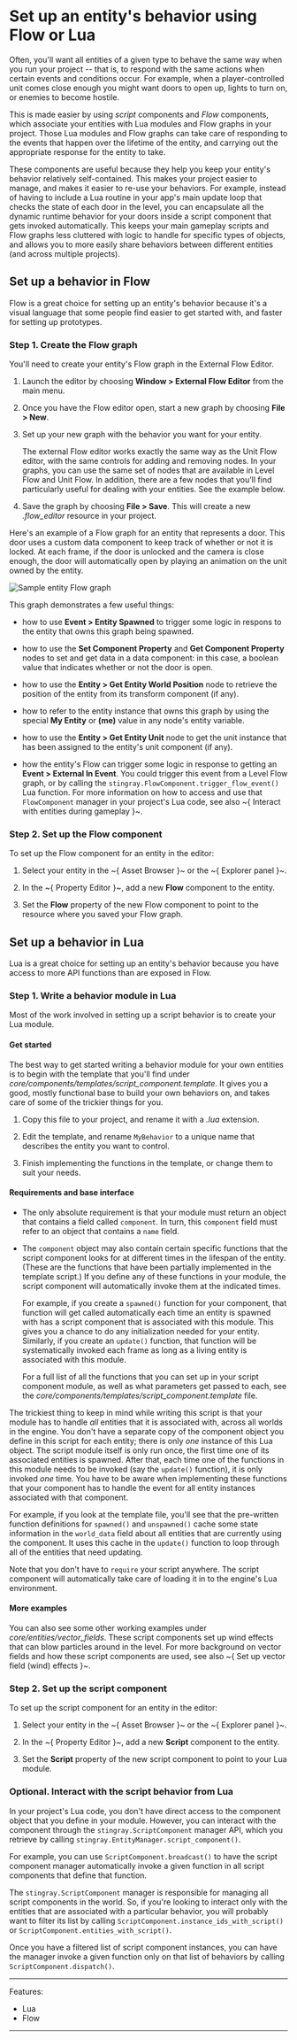 # Set up an entity's behavior using Flow or Lua

Often, you'll want all entities of a given type to behave the same way when you run your project -- that is, to respond with the same actions when certain events and conditions occur. For example, when a player-controlled unit comes close enough you might want doors to open up, lights to turn on, or enemies to become hostile.

This is made easier by using *script* components and *Flow* components, which associate your entities with Lua modules and Flow graphs in your project. Those Lua modules and Flow graphs can take care of responding to the events that happen over the lifetime of the entity, and carrying out the appropriate response for the entity to take.

These components are useful because they help you keep your entity's behavior relatively self-contained. This makes your project easier to manage, and makes it easier to re-use your behaviors. For example, instead of having to include a Lua routine in your app's main update loop that checks the state of each door in the level, you can encapsulate all the dynamic runtime behavior for your doors inside a script component that gets invoked automatically. This keeps your main gameplay scripts and Flow graphs less cluttered with logic to handle for specific types of objects, and allows you to more easily share behaviors between different entities (and across multiple projects).

## Set up a behavior in Flow

Flow is a great choice for setting up an entity's behavior because it's a visual language that some people find easier to get started with, and faster for setting up prototypes.

### Step 1. Create the Flow graph

You'll need to create your entity's Flow graph in the External Flow Editor.

1.	Launch the editor by choosing **Window > External Flow Editor** from the main menu.

2.	Once you have the Flow editor open, start a new graph by choosing **File > New**.

3.	Set up your new graph with the behavior you want for your entity.

	The external Flow editor works exactly the same way as the Unit Flow editor, with the same controls for adding and removing nodes. In your graphs, you can use the same set of nodes that are available in Level Flow and Unit Flow. In addition, there are a few nodes that you'll find particularly useful for dealing with your entities. See the example below.

4.	Save the graph by choosing **File > Save**. This will create a new *.flow_editor* resource in your project.

Here's an example of a Flow graph for an entity that represents a door. This door uses a custom data component to keep track of whether or not it is locked. At each frame, if the door is unlocked and the camera is close enough, the door will automatically open by playing an animation on the unit owned by the entity.

![Sample entity Flow graph](../images/entity_flow_example.png)

This graph demonstrates a few useful things:

-	how to use **Event > Entity Spawned** to trigger some logic in respons to the entity that owns this graph being spawned.

-	how to use the **Set Component Property** and **Get Component Property** nodes to set and get data in a data component: in this case, a boolean value that indicates whether or not the door is open.

-	how to use the **Entity > Get Entity World Position** node to retrieve the position of the entity from its transform component (if any).

-	how to refer to the entity instance that owns this graph by using the special **My Entity** or **(me)** value in any node's entity variable.

-	how to use the **Entity > Get Entity Unit** node to get the unit instance that has been assigned to the entity's unit component (if any).

-	how the entity's Flow can trigger some logic in response to getting an **Event > External In Event**. You could trigger this event from a Level Flow graph, or by calling the `stingray.FlowComponent.trigger_flow_event()` Lua function. For more information on how to access and use that `FlowComponent` manager in your project's Lua code, see also ~{ Interact with entities during gameplay }~.

### Step 2. Set up the Flow component

To set up the Flow component for an entity in the editor:

1.	Select your entity in the ~{ Asset Browser }~ or the ~{ Explorer panel }~.

2.	In the ~{ Property Editor }~, add a new **Flow** component to the entity.

3.	Set the **Flow** property of the new Flow component to point to the resource where you saved your Flow graph.

## Set up a behavior in Lua

Lua is a great choice for setting up an entity's behavior because you have access to more API functions than are exposed in Flow.

### Step 1. Write a behavior module in Lua

Most of the work involved in setting up a script behavior is to create your Lua module.

#### Get started

The best way to get started writing a behavior module for your own entities is to begin with the template that you'll find under *core/components/templates/script_component.template*. It gives you a good, mostly functional base to build your own behaviors on, and takes care of some of the trickier things for you.

1.	Copy this file to your project, and rename it with a *.lua* extension.

2.	Edit the template, and rename `MyBehavior` to a unique name that describes the entity you want to control.

3.	Finish implementing the functions in the template, or change them to suit your needs.

#### Requirements and base interface

-	The only absolute requirement is that your module must return an object that contains a field called `component`. In turn, this `component` field must refer to an object that contains a `name` field.

-	The `component` object may also contain certain specific functions that the script component looks for at different times in the lifespan of the entity. (These are the functions that have been partially implemented in the template script.) If you define any of these functions in your module, the script component will automatically invoke them at the indicated times.

	For example, if you create a `spawned()` function for your component, that function will get called automatically each time an entity is spawned with has a script component that is associated with this module. This gives you a chance to do any initialization needed for your entity. Similarly, if you create an `update()` function, that function will be systematically invoked each frame as long as a living entity is associated with this module.

	For a full list of all the functions that you can set up in your script component module, as well as what parameters get passed to each, see the *core/components/templates/script_component.template* file.

The trickiest thing to keep in mind while writing this script is that your module has to handle *all* entities that it is associated with, across all worlds in the engine. You don't have a separate copy of the component object you define in this script for each entity; there is only *one* instance of this Lua object. The script module itself is only run once, the first time one of its associated entities is spawned. After that, each time one of the functions in this module needs to be invoked (say the `update()` function), it is only invoked *one* time. You have to be aware when implementing these functions that your component has to handle the event for all entity instances associated with that component.

For example, if you look at the template file, you'll see that the pre-written function definitions for `spawned()` and `unspawned()` cache some state information in the `world_data` field about all entities that are currently using the component. It uses this cache in the `update()` function to loop through all of the entities that need updating.

Note that you don't have to `require` your script anywhere. The script component will automatically take care of loading it in to the engine's Lua environment.

#### More examples

You can also see some other working examples under *core/entities/vector_fields*. These script components set up wind effects that can blow particles around in the level. For more background on vector fields and how these script components are used, see also ~{ Set up vector field (wind) effects }~.

### Step 2. Set up the script component

To set up the script component for an entity in the editor:

1.	Select your entity in the ~{ Asset Browser }~ or the ~{ Explorer panel }~.

2.	In the ~{ Property Editor }~, add a new **Script** component to the entity.

3.	Set the **Script** property of the new script component to point to your Lua module.

### Optional. Interact with the script behavior from Lua

In your project's Lua code, you don't have direct access to the component object that you define in your module. However, you can interact with the component through the `stingray.ScriptComponent` manager API, which you retrieve by calling `stingray.EntityManager.script_component()`.

For example, you can use `ScriptComponent.broadcast()` to have the script component manager automatically invoke a given function in all script components that define that function.

The `stingray.ScriptComponent` manager is responsible for managing all script components in the world. So, if you're looking to interact only with the entities that are associated with a particular behavior, you will probably want to filter its list by calling `ScriptComponent.instance_ids_with_script()` or `ScriptComponent.entities_with_script()`.

Once you have a filtered list of script component instances, you can have the manager invoke a given function only on that list of behaviors by calling `ScriptComponent.dispatch()`.

---
Features:
-   Lua
-   Flow

---
